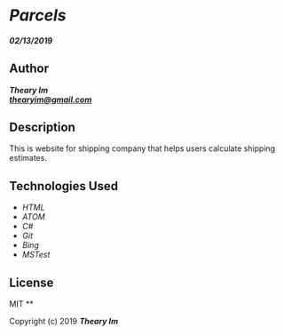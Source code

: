 # _Parcels_

#### _02/13/2019_

## Author
 _**Theary Im**_  
 _**thearyim@gmail.com**_

## Description
This is website for shipping company that helps users calculate shipping estimates.

## Technologies Used
* _HTML_
* _ATOM_
* _C#_
* _Git_
* _Bing_
* _MSTest_

## License
MIT
**

Copyright (c) 2019 **_Theary Im_**
